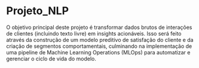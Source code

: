 # Projeto_NLP
O objetivo principal deste projeto é transformar dados brutos de interações de clientes (incluindo texto livre) em insights acionáveis. Isso será feito através da construção de um modelo preditivo de satisfação do cliente e da criação de segmentos comportamentais, culminando na implementação de uma pipeline de Machine Learning Operations (MLOps) para automatizar e gerenciar o ciclo de vida do modelo.
